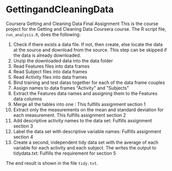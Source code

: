 # GettingandCleaningData
Coursera Getting and Cleaning Data Final Assignment
This is the course project for the Getting and Cleaning Data Coursera course.
The R script file, `run_analysis.R`, does the following:

1. Check if there exists a data file. If not, then create, else locate the data 
   at the source and download from the source. This step can be skipped if the
   data is already downloaded.
2. Unzip the downloaded data into the data folder   
3. Read Features files into data frames
4. Read Subject files into data frames
5. Read Activity files into data frames
6. Bind training and test datas together for each of the data frame couples
7. Assign names to data frames "Activity" and "Subjects"
8. Extract the Features data names and assigning them to the Features data columns
9. Merge all the tables into one : This fulfills assignment section 1
10. Extract only the measurements on the mean and standard deviation for each measurement.
   This fulfills assignment section 2
11. Add descriptive activity names to the data set: Fulfills assignment section 3
12. Label the data set with descriptive variable names: Fulfills assignment section 4
13. Create a second, independent tidy data set with the average of each variable for 
   each activity and each subject. The writes the output to tidydata.txt: Fulfills the 
   requirement for section 5

 The end result is shown in the file `tidy.txt`.
